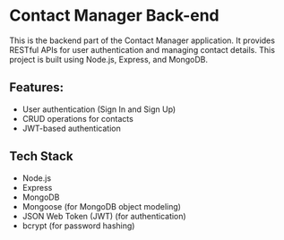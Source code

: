 # Contact Manager Back-end
This is the backend part of the Contact Manager application. It provides RESTful APIs for user authentication and managing contact details. This project is built using Node.js, Express, and MongoDB.

## Features:
- User authentication (Sign In and Sign Up)
- CRUD operations for contacts
- JWT-based authentication

## Tech Stack
- Node.js
- Express
- MongoDB
- Mongoose (for MongoDB object modeling)
- JSON Web Token (JWT) (for authentication)
- bcrypt (for password hashing)
